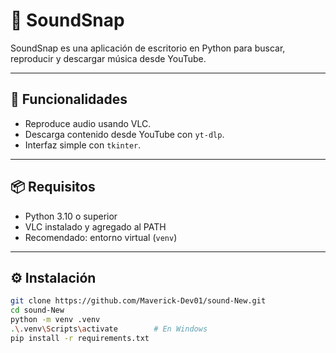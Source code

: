 # 🎵 SoundSnap

SoundSnap es una aplicación de escritorio en Python para buscar, reproducir y descargar música desde YouTube.

---

## 🚀 Funcionalidades

- Reproduce audio usando VLC.
- Descarga contenido desde YouTube con `yt-dlp`.
- Interfaz simple con `tkinter`.

---

## 📦 Requisitos

- Python 3.10 o superior
- VLC instalado y agregado al PATH
- Recomendado: entorno virtual (`venv`)

---

## ⚙️ Instalación

```bash
git clone https://github.com/Maverick-Dev01/sound-New.git
cd sound-New
python -m venv .venv
.\.venv\Scripts\activate        # En Windows
pip install -r requirements.txt
